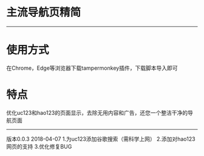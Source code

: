# 主流导航页精简

***

# 使用方式

在Chrome，Edge等浏览器下载tampermonkey插件，下载脚本导入即可

# 特点

优化uc123和hao123的页面显示，去除无用内容和广告，还您一个整洁干净的导航页面

***
版本0.0.3 2018-04-07
1.为uc123添加谷歌搜索（需科学上网）
2.添加对hao123网页的支持
3.优化修复BUG
